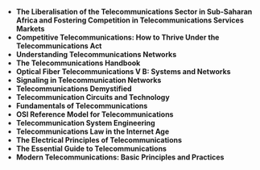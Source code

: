 <ul>

                             

 <li><b><a target="_blank" href="https://github.com/manjunath5496/Telecommunications-Books/blob/master/tlj(1).pdf" style="text-decoration:none;">The Liberalisation of the Telecommunications Sector in Sub-Saharan Africa and Fostering Competition in Telecommunications Services Markets </a></b></li>

 <li><b><a target="_blank" href="https://github.com/manjunath5496/Telecommunications-Books/blob/master/tlj(2).pdf" style="text-decoration:none;">Competitive Telecommunications: How to Thrive Under the Telecommunications Act</a></b></li>

<li><b><a target="_blank" href="https://github.com/manjunath5496/Telecommunications-Books/blob/master/tlj(3).pdf" style="text-decoration:none;">Understanding Telecommunications Networks</a></b></li>
 <li><b><a target="_blank" href="https://github.com/manjunath5496/Telecommunications-Books/blob/master/tlj(4).pdf" style="text-decoration:none;">The Telecommunications Handbook</a></b></li>                              
<li><b><a target="_blank" href="https://github.com/manjunath5496/Telecommunications-Books/blob/master/tlj(5).pdf" style="text-decoration:none;">Optical Fiber Telecommunications V B: Systems and Networks</a></b></li>
<li><b><a target="_blank" href="https://github.com/manjunath5496/Telecommunications-Books/blob/master/tlj(6).pdf" style="text-decoration:none;">Signaling in Telecommunication Networks </a></b></li>
 <li><b><a target="_blank" href="https://github.com/manjunath5496/Telecommunications-Books/blob/master/tlj(7).pdf" style="text-decoration:none;">Telecommunications Demystified</a></b></li>

 <li><b><a target="_blank" href="https://github.com/manjunath5496/Telecommunications-Books/blob/master/tlj(8).pdf" style="text-decoration:none;">Telecommunication Circuits and Technology </a></b></li>
   <li><b><a target="_blank" href="https://github.com/manjunath5496/Telecommunications-Books/blob/master/tlj(9).pdf" style="text-decoration:none;">Fundamentals of Telecommunications</a></b></li>
  
   <li><b><a target="_blank" href="https://github.com/manjunath5496/Telecommunications-Books/blob/master/tlj(10).pdf" style="text-decoration:none;">OSI Reference Model for Telecommunications </a></b></li>
 <li><b><a target="_blank" href="https://github.com/manjunath5496/Telecommunications-Books/blob/master/tlj(11).pdf" style="text-decoration:none;">Telecommunication System Engineering</a></b></li>

 <li><b><a target="_blank" href="https://github.com/manjunath5496/Telecommunications-Books/blob/master/tlj(12).pdf" style="text-decoration:none;">Telecommunications Law in the Internet Age </a></b></li>
   <li><b><a target="_blank" href="https://github.com/manjunath5496/Telecommunications-Books/blob/master/tlj(13).pdf" style="text-decoration:none;">The Electrical Principles of Telecommunications</a></b></li>

  <li><b><a target="_blank" href="https://github.com/manjunath5496/Telecommunications-Books/blob/master/tlj(14).pdf" style="text-decoration:none;">The Essential Guide to Telecommunications</a></b></li>
   <li><b><a target="_blank" href="https://github.com/manjunath5496/Telecommunications-Books/blob/master/tlj(15).pdf" style="text-decoration:none;">Modern Telecommunications: Basic Principles and Practices</a></b></li>
 
 
 
 
</ul>
